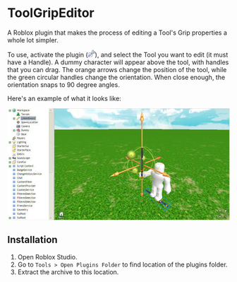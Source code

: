 # ToolGripEditor #

A Roblox plugin that makes the process of editing a Tool's Grip properties a
whole lot simpler.

To use, activate the plugin (![ToolGripEditor example](ToolGripEditor/wrench_hold.png)), and select the Tool you want to edit (it must
have a Handle). A dummy character will appear above the tool, with handles
that you can drag. The orange arrows change the position of the tool, while
the green circular handles change the orientation. When close enough, the
orientation snaps to 90 degree angles.

Here's an example of what it looks like:

![ToolGripEditor example](tool_grip_editor_example.jpg)


## Installation ##

1. Open Roblox Studio.
2. Go to `Tools > Open Plugins Folder` to find location of the plugins folder.
3. Extract the archive to this location.
